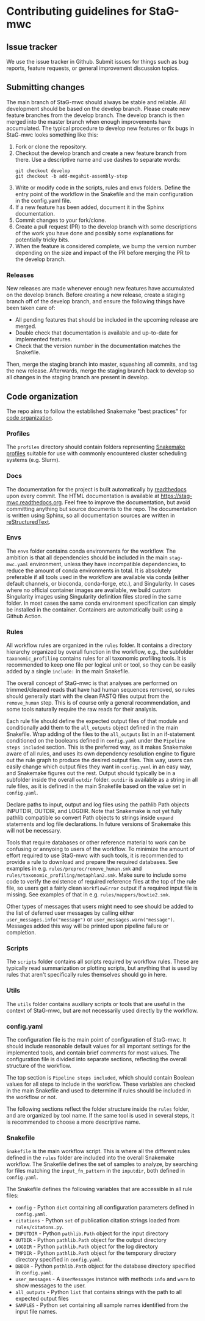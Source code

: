 # Contributing guidelines for StaG-mwc

## Issue tracker
We use the issue tracker in Github. Submit issues for things such as
bug reports, feature requests, or general improvement discussion topics.

## Submitting changes
The main branch of StaG-mwc should always be stable and reliable. All
development should be based on the develop branch. Please create new feature
branches from the develop branch. The develop branch is then merged into the
master branch when enough improvements have accumulated. The typical procedure
to develop new features or fix bugs in StaG-mwc looks something like this:

1. Fork or clone the repository.
2. Checkout the develop branch and create a new feature branch from there.
   Use a descriptive name and use dashes to separate words:
   ```
   git checkout develop
   git checkout -b add-megahit-assembly-step
   ```
3. Write or modify code in the scripts, rules and envs folders. Define the
   entry point of the workflow in the Snakefile and the main configuration in the
   config.yaml file.
4. If a new feature has been added, document it in the Sphinx documentation.
4. Commit changes to your fork/clone.
5. Create a pull request (PR) to the develop branch  with some descriptions of
   the work you have done and possibly some explanations for potentially tricky
   bits.
6. When the feature is considered complete, we bump the version number depending
   on the size and impact of the PR before merging the PR to the develop branch.


### Releases
New releases are made whenever enough new features have accumulated on the
develop branch. Before creating a new release, create a staging branch off of
the develop branch, and ensure the following things have been taken care of:

* All pending features that should be included in the upcoming release are
  merged.
* Double check that documentation is available and up-to-date for implemented
  features.
* Check that the version number in the documentation matches the Snakefile.

Then, merge the staging branch into master, squashing all commits, and tag
the new release. Afterwards, merge the staging branch back to develop so all
changes in the staging branch are present in develop.


## Code organization
The repo aims to follow the established Snakemake "best practices" for [code
organization](https://snakemake.readthedocs.io/en/stable/snakefiles/deployment.html#distribution-and-reproducibility).


### Profiles
The `profiles` directory should contain folders representing [Snakemake
profiles](https://snakemake.readthedocs.io/en/stable/executing/cli.html#profiles)
suitable for use with commonly encountered cluster scheduling systems (e.g.
Slurm).


### Docs 
The documentation for the project is built automatically by
[readthedocs](www.readthedocs.org) upon every commit. The HTML documentation is
available at https://stag-mwc.readthedocs.org. Feel free to improve the
documentation, but avoid committing anything but source documents to the repo.
The documentation is written using Sphinx, so all documentation sources are
written in [reStructuredText](http://www.sphinx-doc.org/en/master/usage/restructuredtext/basics.html).


### Envs
The `envs` folder contains conda environments for the workflow. The ambition is
that all dependencies should be included in the main `stag-mwc.yaml`
environment, unless they have incompatible dependencies, to reduce the amount
of conda environments in total. It is absolutely preferable if all tools used
in the workflow are available via conda (either default channels, or bioconda,
conda-forge, etc.), and Singularity. In cases where no official container images
are available, we build custom Singularity images using Singularity definition
files stored in the same folder. In most cases the same conda environment
specification can simply be installed in the container. Containers are
automatically built using a Github Action.


### Rules
All workflow rules are organized in the `rules` folder. It contains a directory
hierarchy organized by overall function in the workflow, e.g., the subfolder
`taxonomic_profiling` contains rules for all taxonomic profiling tools. It is
recommended to keep one file per logical unit or tool, so they can be easily
added by a single ``include:`` in the main Snakefile.

The overall concept of StaG-mwc is that analyses are performed on trimmed/cleaned
reads that have had human sequences removed, so rules should generally start
with the clean FASTQ files output from the `remove_human` step. This is of
course only a general recommendation, and some tools naturally require the raw
reads for their analysis.

Each rule file should define the expected output files of that module and
conditionally add them to the `all_outputs` object defined in the main
Snakefile. Wrap adding of the files to the ``all_outputs`` list in an
if-statement conditioned on the booleans defined in ``config.yaml`` under the
``Pipeline steps included`` section. This is the preferred way, as it makes
Snakemake aware of all rules, and uses its own dependency resolution engine to
figure out the rule graph to produce the desired output files. This way, users
can easily change which output files they want in ``config.yaml`` in an easy
way, and Snakemake figures out the rest.  Output should typically be in a
subfolder inside the overall `outdir` folder. `outdir` is available as a string
in all rule files, as it is defined in the main Snakefile based on the value
set in `config.yaml`.

Declare paths to input, output and log files using the pathlib Path objects
INPUTDIR, OUTDIR, and LOGDIR. Note that Snakemake is not yet fully pathlib
compatible so convert Path objects to strings inside `expand` statements and
log file declarations. In future versions of Snakemake this will not be necessary.

Tools that require databases or other reference material to work can be
confusing or annyoing to users of the workflow. To minimize the amount of
effort required to use StaG-mwc with such tools, it is recommended to provide a
rule to download and prepare the required databases. See examples in e.g.
`rules/preproc/remove_human.smk` and `rules/taxonomic_profiling/metaphlan2.smk`. 
Make sure to include some code to verify the existence of required reference
files at the top of the rule file, so users get a fairly clean `WorkflowError`
output if a required input file is missing. See examples of that in e.g. 
`rules/mappers/bowtie2.smk`. 

Other types of messages that users might need to see should be added to the
list of deferred user messages by calling either
`user_messages.info("message")` or `user_messages.warn("message")`. Messages
added this way will be printed upon pipeline failure or completion.

### Scripts
The `scripts` folder contains all scripts required by workflow rules. These
are typically read summarization or plotting scripts, but anything that is
used by rules that aren't specifically rules themselves should go in here.


### Utils
The `utils` folder contains auxiliary scripts or tools that are useful in the
context of StaG-mwc, but are not necessarily used directly by the workflow.


### config.yaml
The configuration file is the main point of configuration of StaG-mwc. It
should include reasonable default values for all important settings for the
implemented tools, and contain brief comments for most values. The
configuration file is divided into separate sections, reflecting the overall
structure of the workflow.

The top section is `Pipeline steps included`, which should contain Boolean
values for all steps to include in the workflow. These variables are checked in
the main Snakefile and used to determine if rules should be included in the
workflow or not. 

The following sections reflect the folder structure inside the `rules` folder,
and are organized by tool name. If the same tool is used in several steps, it
is recommended to choose a more descriptive name. 


### Snakefile
`Snakefile` is the main workflow script. This is where all the different rules
defined in the `rules` folder are included into the overall Snakemake workflow. 
The Snakefile defines the set of samples to analyze, by searching for files
matching the `input_fn_pattern` in the `inputdir`, both defined in `config.yaml`. 

The Snakefile defines the following variables that are accessible in all rule
files:

* `config` - Python `dict` containing all configuration parameters defined in
  `config.yaml`.
* `citations` - Python `set` of publication citation strings loaded from
  `rules/citatons.py`. 
* `INPUTDIR` - Python `pathlib.Path` object for the input directory
* `OUTDIR` - Python `pathlib.Path` object for the output directory
* `LOGDIR` - Python `pathlib.Path` object for the log directory
* `TMPDIR` - Python `pathlib.Path` object for the temporary directory directory specified
  in `config.yaml`.
* `DBDIR` - Python `pathlib.Path` object for the database directory specified in
  `config.yaml`.
* `user_messages` - A `UserMessages` instance with methods `info` and `warn` to
  show messages to the user.
* `all_outputs` - Python `list` that contains strings with the path to all
  expected output files
* `SAMPLES` - Python `set` containing all sample names identified from the input
  file names.

